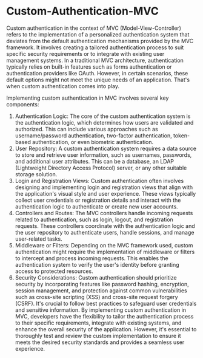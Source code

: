 # Custom-Authentication-MVC
Custom authentication in the context of MVC (Model-View-Controller) refers to the implementation of a personalized authentication system that deviates from the default authentication mechanisms provided by the MVC framework. It involves creating a tailored authentication process to suit specific security requirements or to integrate with existing user management systems.
In a traditional MVC architecture, authentication typically relies on built-in features such as forms authentication or authentication providers like OAuth. However, in certain scenarios, these default options might not meet the unique needs of an application. That's when custom authentication comes into play.

Implementing custom authentication in MVC involves several key components:
1. Authentication Logic: The core of the custom authentication system is the authentication logic, which determines how users are validated and authorized. This can include various approaches such as username/password authentication, two-factor authentication, token-based authentication, or even biometric authentication.
2. User Repository: A custom authentication system requires a data source to store and retrieve user information, such as usernames, passwords, and additional user attributes. This can be a database, an LDAP (Lightweight Directory Access Protocol) server, or any other suitable storage solution.
3. Login and Registration Views: Custom authentication often involves designing and implementing login and registration views that align with the application's visual style and user experience. These views typically collect user credentials or registration details and interact with the authentication logic to authenticate or create new user accounts.
4. Controllers and Routes: The MVC controllers handle incoming requests related to authentication, such as login, logout, and registration requests. These controllers coordinate with the authentication logic and the user repository to authenticate users, handle sessions, and manage user-related tasks.
5. Middleware or Filters: Depending on the MVC framework used, custom authentication might require the implementation of middleware or filters to intercept and process incoming requests. This enables the authentication system to verify the user's identity before granting access to protected resources.
6. Security Considerations: Custom authentication should prioritize security by incorporating features like password hashing, encryption, session management, and protection against common vulnerabilities such as cross-site scripting (XSS) and cross-site request forgery (CSRF). It's crucial to follow best practices to safeguard user credentials and sensitive information.
By implementing custom authentication in MVC, developers have the flexibility to tailor the authentication process to their specific requirements, integrate with existing systems, and enhance the overall security of the application. However, it's essential to thoroughly test and review the custom implementation to ensure it meets the desired security standards and provides a seamless user experience.
